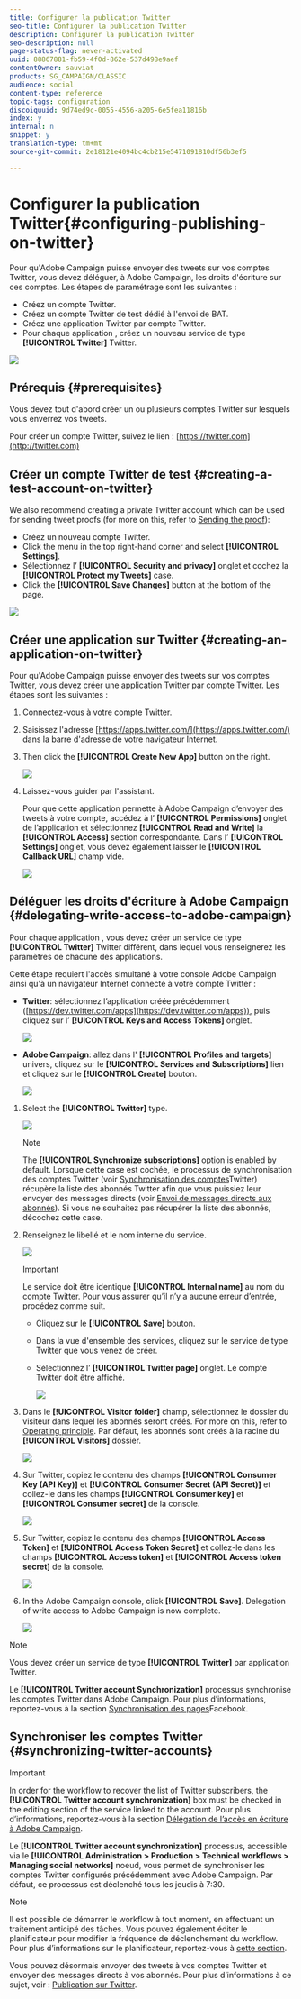 ```yaml
---
title: Configurer la publication Twitter
seo-title: Configurer la publication Twitter
description: Configurer la publication Twitter
seo-description: null
page-status-flag: never-activated
uuid: 88867881-fb59-4f0d-862e-537d498e9aef
contentOwner: sauviat
products: SG_CAMPAIGN/CLASSIC
audience: social
content-type: reference
topic-tags: configuration
discoiquuid: 9d74ed9c-0055-4556-a205-6e5fea11816b
index: y
internal: n
snippet: y
translation-type: tm+mt
source-git-commit: 2e18121e4094bc4cb215e5471091810df56b3ef5

---
```



# Configurer la publication Twitter{#configuring-publishing-on-twitter}

Pour qu&#39;Adobe Campaign puisse envoyer des tweets sur vos comptes Twitter, vous devez déléguer, à Adobe Campaign, les droits d&#39;écriture sur ces comptes. Les étapes de paramétrage sont les suivantes :

* Créez un compte Twitter.
* Créez un compte Twitter de test dédié à l&#39;envoi de BAT.
* Créez une application Twitter par compte Twitter.
* Pour chaque application , créez un nouveau service de type **[!UICONTROL Twitter]** Twitter.

![](assets/social_diagram_twitter_service.png)

## Prérequis {#prerequisites}

Vous devez tout d&#39;abord créer un ou plusieurs comptes Twitter sur lesquels vous enverrez vos tweets.

Pour créer un compte Twitter, suivez le lien : [https://twitter.com](http://twitter.com)

## Créer un compte Twitter de test {#creating-a-test-account-on-twitter}

We also recommend creating a private Twitter account which can be used for sending tweet proofs (for more on this, refer to [Sending the proof](../../social/using/publishing-on-twitter.md#sending-the-proof)):

* Créez un nouveau compte Twitter.
* Click the menu in the top right-hand corner and select **[!UICONTROL Settings]**.
* Sélectionnez l’ **[!UICONTROL Security and privacy]** onglet et cochez la **[!UICONTROL Protect my Tweets]** case.
* Click the **[!UICONTROL Save Changes]** button at the bottom of the page.

![](assets/social_twitter_test_page.png)

## Créer une application sur Twitter {#creating-an-application-on-twitter}

Pour qu&#39;Adobe Campaign puisse envoyer des tweets sur vos comptes Twitter, vous devez créer une application Twitter par compte Twitter. Les étapes sont les suivantes :

1. Connectez-vous à votre compte Twitter.
1. Saisissez l&#39;adresse [https://apps.twitter.com/](https://apps.twitter.com/) dans la barre d&#39;adresse de votre navigateur Internet.
1. Then click the **[!UICONTROL Create New App]** button on the right.

   ![](assets/social_create_twitter_app_001.png)

1. Laissez-vous guider par l&#39;assistant.

   Pour que cette application permette à Adobe Campaign d’envoyer des tweets à votre compte, accédez à l’ **[!UICONTROL Permissions]** onglet de l’application et sélectionnez **[!UICONTROL Read and Write]** la **[!UICONTROL Access]** section correspondante. Dans l’ **[!UICONTROL Settings]** onglet, vous devez également laisser le **[!UICONTROL Callback URL]** champ vide.

   ![](assets/social_create_twitter_app_002.png)

## Déléguer les droits d&#39;écriture à Adobe Campaign {#delegating-write-access-to-adobe-campaign}

Pour chaque application , vous devez créer un service de type **[!UICONTROL Twitter]** Twitter différent, dans lequel vous renseignerez les paramètres de chacune des applications.

Cette étape requiert l&#39;accès simultané à votre console Adobe Campaign ainsi qu&#39;à un navigateur Internet connecté à votre compte Twitter :

* **Twitter**: sélectionnez l’application créée précédemment ([https://dev.twitter.com/apps](https://dev.twitter.com/apps)), puis cliquez sur l’ **[!UICONTROL Keys and Access Tokens]** onglet.

   ![](assets/social_twitter_service_002.png)

* **Adobe Campaign**: allez dans l&#39; **[!UICONTROL Profiles and targets]** univers, cliquez sur le **[!UICONTROL Services and Subscriptions]** lien et cliquez sur le **[!UICONTROL Create]** bouton.

   ![](assets/social_twitter_service_007.png)

1. Select the **[!UICONTROL Twitter]** type.

   ![](assets/social_twitter_service_008.png)

   >[!NOTE]
   >
   >The **[!UICONTROL Synchronize subscriptions]** option is enabled by default. Lorsque cette case est cochée, le processus de synchronisation des comptes Twitter (voir [Synchronisation des comptes](#synchronizing-twitter-accounts)Twitter) récupère la liste des abonnés Twitter afin que vous puissiez leur envoyer des messages directs (voir [Envoi de messages directs aux abonnés](../../social/using/publishing-on-twitter.md#sending-direct-messages-to-subscribers)). Si vous ne souhaitez pas récupérer la liste des abonnés, décochez cette case.

1. Renseignez le libellé et le nom interne du service.

   ![](assets/social_twitter_service_009.png)

   >[!IMPORTANT]
   >
   >Le service doit être identique **[!UICONTROL Internal name]** au nom du compte Twitter. Pour vous assurer qu’il n’y a aucune erreur d’entrée, procédez comme suit.

   * Cliquez sur le **[!UICONTROL Save]** bouton.
   * Dans la vue d&#39;ensemble des services, cliquez sur le service de type Twitter que vous venez de créer.
   * Sélectionnez l’ **[!UICONTROL Twitter page]** onglet. Le compte Twitter doit être affiché.

      ![](assets/social_twitter_service_010.png)

1. Dans le **[!UICONTROL Visitor folder]** champ, sélectionnez le dossier du visiteur dans lequel les abonnés seront créés. For more on this, refer to [Operating principle](../../social/using/publishing-on-twitter.md#operating-principle). Par défaut, les abonnés sont créés à la racine du **[!UICONTROL Visitors]** dossier.

   ![](assets/social_twitter_service_010_b.png)

1. Sur Twitter, copiez le contenu des champs **[!UICONTROL Consumer Key (API Key)]** et **[!UICONTROL Consumer Secret (API Secret)]** et collez-le dans les champs **[!UICONTROL Consumer key]** et **[!UICONTROL Consumer secret]** de la console.

   ![](assets/social_twitter_service_012.png)

1. Sur Twitter, copiez le contenu des champs **[!UICONTROL Access Token]** et **[!UICONTROL Access Token Secret]** et collez-le dans les champs **[!UICONTROL Access token]** et **[!UICONTROL Access token secret]** de la console.

   ![](assets/social_twitter_service_013.png)

1. In the Adobe Campaign console, click **[!UICONTROL Save]**. Delegation of write access to Adobe Campaign is now complete.

   ![](assets/social_twitter_service_014.png)

>[!NOTE]
>
>Vous devez créer un service de type **[!UICONTROL Twitter]** par application Twitter.

Le **[!UICONTROL Twitter account Synchronization]** processus synchronise les comptes Twitter dans Adobe Campaign. Pour plus d’informations, reportez-vous à la section [Synchronisation des pages](../../social/using/publishing-on-facebook-walls.md#synchronizing-facebook-pages)Facebook.

## Synchroniser les comptes Twitter {#synchronizing-twitter-accounts}

>[!IMPORTANT]
>
>In order for the workflow to recover the list of Twitter subscribers, the **[!UICONTROL Twitter account synchronization]** box must be checked in the editing section of the service linked to the account. Pour plus d’informations, reportez-vous à la section [Délégation de l’accès en écriture à Adobe Campaign](#delegating-write-access-to-adobe-campaign).

Le **[!UICONTROL Twitter account synchronization]** processus, accessible via le **[!UICONTROL Administration > Production > Technical workflows > Managing social networks]** noeud, vous permet de synchroniser les comptes Twitter configurés précédemment avec Adobe Campaign. Par défaut, ce processus est déclenché tous les jeudis à 7:30.

>[!NOTE]
>
>Il est possible de démarrer le workflow à tout moment, en effectuant un traitement anticipé des tâches. Vous pouvez également éditer le planificateur pour modifier la fréquence de déclenchement du workflow. Pour plus d’informations sur le planificateur, reportez-vous à [cette section](../../workflow/using/scheduler.md).

Vous pouvez désormais envoyer des tweets à vos comptes Twitter et envoyer des messages directs à vos abonnés. Pour plus d’informations à ce sujet, voir : [Publication sur Twitter](../../social/using/publishing-on-twitter.md).
